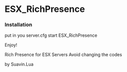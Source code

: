 # ESX_RichPresence

### Installation
put in you server.cfg
start ESX_RichPresence

Enjoy!


Rich Presence for ESX Servers
Avoid changing the codes

by Suavin.Lua
